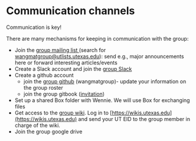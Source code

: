 # Communication channels

Communication is key!

There are many mechanisms for keeping in communication with the group:

* Join the [group mailing list ](https://utlists.utexas.edu/sympa)(search for [wangmatgroup@utlists.utexas.edu](mailto:wangmatgroup@utlists.utexas.edu)): send e.g., major announcements here or forward interesting articles/events
* Create a Slack account and join the [group Slack](https://join.slack.com/t/wangmaterialsgroup/shared\_invite/zt-178yk6741-pg21sMCysJmmkL0FFocVCQ)
* Create a github account
  * join the [group github](https://github.com/wangmatgroup) (wangmatgroup)- update your information on the group roster
  * join the group gitbook ([invitation](https://app.gitbook.com/invite/b8l2n16TggsNDQ1OMcuY/IQZIDIa0IBXNghdkofhT))
* Set up a shared Box folder with Wennie. We will use Box for exchanging files
* Get access to the [group wiki](https://wikis.utexas.edu/display/wangmaterialswiki/Wang+Materials+Group+Wiki+Home?src=spacemenu). Log in to [https://wikis.utexas.edu](https://wikis.utexas.edu) and send your UT EID to the group member in charge of the wiki.
* Join the group google drive

